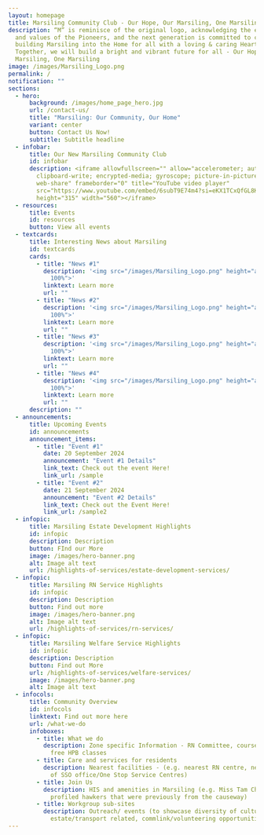 ```yaml
---
layout: homepage
title: Marsiling Community Club - Our Hope, Our Marsiling, One Marsiling
description: “M” is reminisce of the original logo, acknowledging the efforts
  and values of the Pioneers, and the next generation is committed to continue
  building Marsiling into the Home for all with a loving & caring Heart.
  Together, we will build a bright and vibrant future for all - Our Hope, Our
  Marsiling, One Marsiling
image: /images/Marsiling_Logo.png
permalink: /
notification: ""
sections:
  - hero:
      background: /images/home_page_hero.jpg
      url: /contact-us/
      title: "Marsiling: Our Community, Our Home"
      variant: center
      button: Contact Us Now!
      subtitle: Subtitle headline
  - infobar:
      title: Our New Marsiling Community Club
      id: infobar
      description: <iframe allowfullscreen="" allow="accelerometer; autoplay;
        clipboard-write; encrypted-media; gyroscope; picture-in-picture;
        web-share" frameborder="0" title="YouTube video player"
        src="https://www.youtube.com/embed/6subT9E74m4?si=eKX1TCxQfGL8K8u2"
        height="315" width="560"></iframe>
  - resources:
      title: Events
      id: resources
      button: View all events
  - textcards:
      title: Interesting News about Marsiling
      id: textcards
      cards:
        - title: "News #1"
          description: '<img src="/images/Marsiling_Logo.png" height="auto" style="width:
            100%">'
          linktext: Learn more
          url: ""
        - title: "News #2"
          description: '<img src="/images/Marsiling_Logo.png" height="auto" style="width:
            100%">'
          linktext: Learn more
          url: ""
        - title: "News #3"
          description: '<img src="/images/Marsiling_Logo.png" height="auto" style="width:
            100%">'
          linktext: Learn more
          url: ""
        - title: "News #4"
          description: '<img src="/images/Marsiling_Logo.png" height="auto" style="width:
            100%">'
          linktext: Learn more
          url: ""
      description: ""
  - announcements:
      title: Upcoming Events
      id: announcements
      announcement_items:
        - title: "Event #1"
          date: 20 September 2024
          announcement: "Event #1 Details"
          link_text: Check out the event Here!
          link_url: /sample
        - title: "Event #2"
          date: 21 September 2024
          announcement: "Event #2 Details"
          link_text: Check out the Event Here!
          link_url: /sample2
  - infopic:
      title: Marsiling Estate Development Highlights
      id: infopic
      description: Description
      button: FInd our More
      image: /images/hero-banner.png
      alt: Image alt text
      url: /highlights-of-services/estate-development-services/
  - infopic:
      title: Marsiling RN Service Highlights
      id: infopic
      description: Description
      button: Find out more
      image: /images/hero-banner.png
      alt: Image alt text
      url: /highlights-of-services/rn-services/
  - infopic:
      title: Marsiling Welfare Service Highlights
      id: infopic
      description: Description
      button: Find out More
      url: /highlights-of-services/welfare-services/
      image: /images/hero-banner.png
      alt: Image alt text
  - infocols:
      title: Community Overview
      id: infocols
      linktext: Find out more here
      url: /what-we-do
      infoboxes:
        - title: What we do
          description: Zone specific Information - RN Committee, courses, interest groups,
            free HPB classes
        - title: Care and services for residents
          description: Nearest facilities - (e.g. nearest RN centre, nearest AAC, address
            of SSO office/One Stop Service Centres)
        - title: Join Us
          description: HIS and amenities in Marsiling (e.g. Miss Tam Chiak video that
            profiled hawkers that were previously from the causeway)
        - title: Workgroup sub-sites
          description: Outreach/ events (to showcase diversity of culture),
            estate/transport related, commlink/volunteering opportunities
---
```

